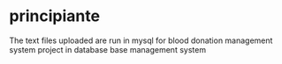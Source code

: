 # principiante
The text files uploaded are run in mysql for blood donation management system project in database base management system 
